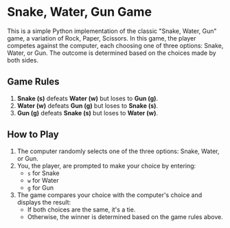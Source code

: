# Snake, Water, Gun Game

This is a simple Python implementation of the classic "Snake, Water, Gun" game, a variation of Rock, Paper, Scissors. In this game, the player competes against the computer, each choosing one of three options: Snake, Water, or Gun. The outcome is determined based on the choices made by both sides.

## Game Rules

1. **Snake (s)** defeats **Water (w)** but loses to **Gun (g)**.
2. **Water (w)** defeats **Gun (g)** but loses to **Snake (s)**.
3. **Gun (g)** defeats **Snake (s)** but loses to **Water (w)**.

## How to Play

1. The computer randomly selects one of the three options: Snake, Water, or Gun.
2. You, the player, are prompted to make your choice by entering:
   - `s` for Snake
   - `w` for Water
   - `g` for Gun
3. The game compares your choice with the computer's choice and displays the result:
   - If both choices are the same, it's a tie.
   - Otherwise, the winner is determined based on the game rules above.


